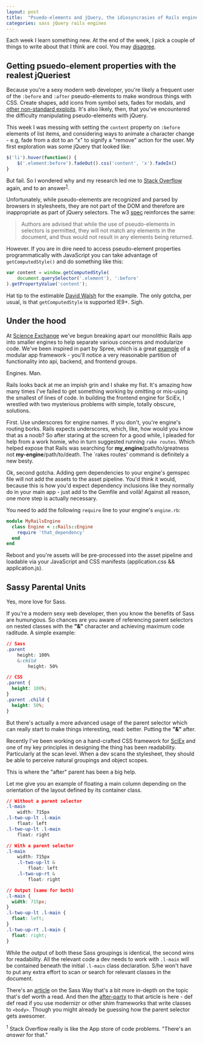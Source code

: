 ```yaml
---
layout: post
title:  "Psuedo-elements and jQuery, the idiosyncrasies of Rails engines, and the Sass parent selector"
categories: sass jQuery rails engines
---
```


Each week I learn something new.  At the end of the week, I pick a couple of things to write about that I think are cool. You may
<a title="Share on Twitter" data-network="twitter" data-action="share" href="https://twitter.com/share?url=http://internetross.me/tiltw-dec-30-jan-3&amp;text=@internetross, I like you, but..." target="_blank">
disagree</a>.

## Getting psuedo-element properties with the realest jQueriest
Because you're a sexy modern web developer, you're likely a frequent user of the `:before` and `:after` pseudo-elements to make wondrous things with CSS. Create shapes, add icons from symbol sets, fades for modals, and [other non-standard exploits](http://css-tricks.com/pseudo-element-roundup/).  It's also likely, then, that you've encountered the difficulty manipulating pseudo-elements with jQuery.

This week I was messing with setting the `content` property on `:before` elements of list items, and considering ways to animate a character change - e.g, fade from a dot to an "x" to signify a "remove" action for the user.  My first exploration was some jQuery that looked like:

```javascript
$('li').hover(function() {
	$('.element:before').fadeOut().css('content', 'x').fadeIn()
}
```

But fail.  So I wondered why and my research led me to [Stack Overflow](http://stackoverflow.com/questions/5041494/manipulating-css-pseudo-elements-using-jquery-e-g-before-and-after) again, and to an answer<sup>[1](#1)</sup>.

Unfortunately, while pseudo-elements are recognized and parsed by browsers in stylesheets, they are not part of the DOM and therefore are inappropriate as part of jQuery selectors.  The w3 [spec](http://www.w3.org/TR/selectors-api/#grammar) reinforces the same:

> Authors are advised that while the use of pseudo-elements in selectors is permitted, they will not match any elements in the document, and thus would not result in any elements being returned.

However.  If you are in dire need to access pseudo-element properties programmatically with JavaScript you can take advantage of `getComputedStyle()` and do something like this:

```javascript
var content = window.getComputedStyle(
	document.querySelector('.element'), ':before'
).getPropertyValue('content');
```

Hat tip to the estimable [David Walsh](http://davidwalsh.name/ways-css-javascript-interact) for the example.  The only gotcha, per usual, is that `getComputedStyle` is supported IE9+.  Sigh.

## Under the hood
At [Science Exchange](http://www.scienceexchange.com) we've begun breaking apart our monolithic Rails app into smaller engines to help separate various concerns and modularize code.  We've been inspired in part by Spree, which is a great [example](https://github.com/spree/spree) of a modular app framework - you'll notice a very reasonable partition of functionality into api, backend, and frontend groups.

Engines.  Man.

Rails looks back at me an impish grin and I shake my fist. It's amazing how many times I've failed to get something working by omitting or mis-using the smallest of lines of code.  In building the frontend engine for SciEx, I wrestled with two mysterious problems with simple, totally obscure, solutions.

First.  Use underscores for engine names.  If you don't, you're engine's routing borks.  Rails expects underscores, which, like, how would you know that as a noob?  So after staring at the screen for a good while, I pleaded for help from a work homie, who in turn suggested running `rake routes`.  Which helped expose that Rails was searching for **my_engine**/path/to/greatness not **my-engine**/path/to/death.  The `rakes routes' command is definitely a new besty.

Ok, second gotcha.  Adding gem dependencies to your engine's gemspec file will not add the assets to the asset pipeline.  You'd think it would, because this is how you'd expect dependency inclusions like they normally do in your main app - just add to the Gemfile and voilà!  Against all reason, one more step is actually necessary.

You need to add the following `require` line to your engine's `engine.rb`:

```ruby
module MyRailsEngine
  class Engine < ::Rails::Engine
    require 'that_dependency'
  end
end
```

Reboot and you're assets will be pre-processed into the asset pipeline and loadable via your JavaScript and CSS manifests (application.css && application.js).

## Sassy Parental Units

Yes, more love for Sass.

If you're a modern sexy web developer, then you know the benefits of Sass are humungous. So chances are you aware of referencing parent selectors on nested classes with the **"&"** character and achieving maximum code raditude.  A simple example:

```css
// Sass
.parent
    height: 100%
    &:child
        height: 50%

// CSS
.parent {
  height: 100%;
}
.parent .child {
  height: 50%;
}
```

But there's actually a more advanced usage of the parent selector which can really start to make things interesting, read: better. Putting the **"&"** after.

Recently I've been working on a hand-crafted CSS framework for [SciEx](http://www.scienceexchange.com) and one of my key principles in designing the thing has been readability.  Particularly at the scan level. When a dev scans the stylesheet, they should be able to perceive natural groupings and object scopes.

This is where the "after" parent has been a big help.

Let me give you an example of floating a main column depending on the orientation of the layout defined by its container class.

```css
// Without a parent selector
.l-main
	width: 715px
.l-two-up-lt .l-main
	float: left
.l-two-up-lt .l-main
	float: right

// With a parent selector
.l-main
	width: 715px
	.l-two-up-lt &
		float: left
	.l-two-up-rt &
		float: right

// Output (same for both)
.l-main {
  width: 715px;
}
.l-two-up-lt .l-main {
  float: left;
}
.l-two-up-rt .l-main {
  float: right;
}
```

While the output of both these Sass groupings is identical, the second wins for readability. All the relevant code a dev needs to work with `.l-main` will be contained beneath the initial `.l-main` class declaration.  S/he won't have to put any extra effort to scan or search for relevant classes in the document.

There's an [article](http://thesassway.com/intermediate/referencing-parent-selectors-using-ampersand) on the Sass Way that's a bit more in-depth on the topic that's def worth a read.  And then the [after-party](http://www.joeloliveira.com/2011/06/28/the-ampersand-a-killer-sass-feature/) to that article is here - def def read if you use modernizr or other shim frameworks that write classes to `<body>`.  Though you might already be guessing how the parent selector gets awesomer.

<sup id="1">1</sup> Stack Overflow really is like the App store of code problems.  "There's an *answer* for that."